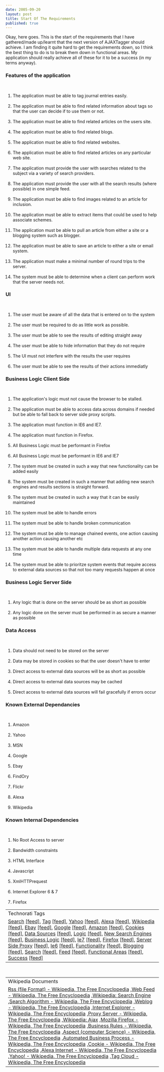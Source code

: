 ```yaml
---
date: 2005-09-20
layout: post
title: Start Of The Requirements
published: true
---
```

Okay, here goes.  This is the start of the requirements that I have gathered/made up/learnt that the next version of AJAXTagger should achieve.  I am finding it quite hard to get the requirements down, so I think the best thing to do is to break them down in functional areas.  My application should really achieve all of these for it to be a success (in my terms anyway).<p /><h3>Features of the application</h3><br /><ol>
<li>The application must be able to tag journal entries easily.</li>
<br /><li>The application must be able to find related information about tags so that the user can decide if to use them or not.</li>
<br /><li>The application must be able to find related articles on the users site.</li>
<br /><li>The application must be able to find related blogs.</li>
<br /><li>The application must be able to find related websites.</li>
<br /><li>The application must be able to find related articles on any particular web site.</li>
<br /><li>The application must provide the user with searches related to the subject via a variety of search providers.</li>
<br /><li>The application must provide the user with all the search results (where possible) in one simple feed.</li>
<br /><li>The application must be able to find images related to an article for inclusion.</li>
<br /><li>The application must be able to extract items that could be used to help associate schemes.</li>
<br /><li>The application must be able to pull an article from either a site or a blogging system such as blogger.</li>
<br /><li>The application must be able to save an article to either a site or email system.</li>
<br /><li>The application must make a minimal number of round trips to the server.</li>
<br /><li>The system must be able to determine when a client can perform work that the server needs not.</li>
</ol><p /><h3>UI</h3><br /><ol>
<li>The user must be aware of all the data that is entered on to the system</li>
<br /><li>The user must be required to do as little work as possible.</li>
<br /><li>The user must be able to see the results of editing straight away</li>
<br /><li>The user must be able to hide information that they do not require</li>
<br /><li>The UI must not interfere with the results the user requires</li>
<br /><li>The user must be able to see the results of their actions immediatly</li>
</ol><p /><h3>Business Logic Client Side</h3><br /><ol>
<li>The application's logic must not cause the browser to be stalled.</li>
<br /><li>The application must be able to access data across domains if needed but be able to fall back to server side proxy scripts.</li>
<br /><li>The application must function in IE6 and IE7.</li>
<br /><li>The application must function in Firefox.</li>
<br /><li>All Business Logic must be performant in Firefox</li>
<br /><li>All Business Logic must be performant in IE6 and IE7</li>
<br /><li>The system must be created in such a way that new functionality can be added easily</li>
<br /><li>The system must be created in such a manner that adding new search engines and results sections is straight forward.</li>
<br /><li>The system must be created in such a way that it can be easily maintained</li>
<br /><li>The system must be able to handle errors</li>
<br /><li>The system must be able to handle broken communication</li>
<br /><li>The system must be able to manage chained events, one action causing another action causing another etc</li>
<br /><li>The system must be able to handle multiple data requests at any one time</li>
<br /><li>The system must be able to prioritze system events that require access to external data sources so that not too many requests happen at once</li>
</ol><p /><h3>Business Logic Server Side</h3><br /><ol>
<li>Any logic that is done on the server should be as short as possible</li>
<br /><li>Any logic done on the server must be performed in as secure a manner as possible</li>
</ol><p /><h3>Data Access</h3><br /><ol>
<li>Data should not need to be stored on the server</li>
<br /><li>Data may be stored in cookies so that the user doesn't have to enter</li>
<br /><li>Direct access to external data sources will be as short as possible</li>
<br /><li>Direct access to external data sources may be cached</li>
<br /><li>Direct access to external data sources will fail gracefully if errors occur</li>
</ol><p /><h3>Known External Dependancies</h3><br /><ol>
<li>Amazon</li>
<br /><li>Yahoo</li>
<br /><li>MSN</li>
<br /><li>Google</li>
<br /><li>Ebay</li>
<br /><li>FindOry</li>
<br /><li>Flickr</li>
<br /><li>Alexa</li>
<br /><li>Wikipedia</li>
</ol><p /><h3>Known Internal Dependencies</h3><br /><ol>
<li>No Root Access to server</li>
<br /><li>Bandwidth constraints</li>
<br /><li>HTML Interface</li>
<br /><li>Javascript</li>
<br /><li>XmlHTTPrequest</li>
<br /><li>Internet Explorer 6 &amp; 7</li>
<br /><li>Firefox</li>
</ol><p /><table class="TechnoratiHead TagHeader">
<tr><td>Technorati Tags</td></tr>
<tr class="Technorati"><td>
<a href="http://www.technorati.com/tag/Search" class="Tag" rel="tag">Search</a> <a href="http://feeds.technorati.com/feed/posts/tag/Search" class="Tag">[feed]</a>, <a href="http://www.technorati.com/tag/Tag" class="Tag" rel="tag">Tag</a> <a href="http://feeds.technorati.com/feed/posts/tag/Tag" class="Tag">[feed]</a>, <a href="http://www.technorati.com/tag/Yahoo" class="Tag" rel="tag">Yahoo</a> <a href="http://feeds.technorati.com/feed/posts/tag/Yahoo" class="Tag">[feed]</a>, <a href="http://www.technorati.com/tag/Alexa" class="Tag" rel="tag">Alexa</a> <a href="http://feeds.technorati.com/feed/posts/tag/Alexa" class="Tag">[feed]</a>, <a href="http://www.technorati.com/tag/Wikipedia" class="Tag" rel="tag">Wikipedia</a> <a href="http://feeds.technorati.com/feed/posts/tag/Wikipedia" class="Tag">[feed]</a>, <a href="http://www.technorati.com/tag/Ebay" class="Tag" rel="tag">Ebay</a> <a href="http://feeds.technorati.com/feed/posts/tag/Ebay" class="Tag">[feed]</a>, <a href="http://www.technorati.com/tag/Google" class="Tag" rel="tag">Google</a> <a href="http://feeds.technorati.com/feed/posts/tag/Google" class="Tag">[feed]</a>, <a href="http://www.technorati.com/tag/Amazon" class="Tag" rel="tag">Amazon</a> <a href="http://feeds.technorati.com/feed/posts/tag/Amazon" class="Tag">[feed]</a>, <a href="http://www.technorati.com/tag/Cookies" class="Tag" rel="tag">Cookies</a> <a href="http://feeds.technorati.com/feed/posts/tag/Cookies" class="Tag">[feed]</a>, <a href="http://www.technorati.com/tag/Data%20Sources" class="Tag" rel="tag">Data Sources</a> <a href="http://feeds.technorati.com/feed/posts/tag/Data%20Sources" class="Tag">[feed]</a>, <a href="http://www.technorati.com/tag/Logic" class="Tag" rel="tag">Logic</a> <a href="http://feeds.technorati.com/feed/posts/tag/Logic" class="Tag">[feed]</a>, <a href="http://www.technorati.com/tag/New%20Search%20Engines" class="Tag" rel="tag">New Search Engines</a> <a href="http://feeds.technorati.com/feed/posts/tag/New%20Search%20Engines" class="Tag">[feed]</a>, <a href="http://www.technorati.com/tag/Business%20Logic" class="Tag" rel="tag">Business Logic</a> <a href="http://feeds.technorati.com/feed/posts/tag/Business%20Logic" class="Tag">[feed]</a>, <a href="http://www.technorati.com/tag/Ie7" class="Tag" rel="tag">Ie7</a> <a href="http://feeds.technorati.com/feed/posts/tag/Ie7" class="Tag">[feed]</a>, <a href="http://www.technorati.com/tag/Firefox" class="Tag" rel="tag">Firefox</a> <a href="http://feeds.technorati.com/feed/posts/tag/Firefox" class="Tag">[feed]</a>, <a href="http://www.technorati.com/tag/Server%20Side%20Proxy" class="Tag" rel="tag">Server Side Proxy</a> <a href="http://feeds.technorati.com/feed/posts/tag/Server%20Side%20Proxy" class="Tag">[feed]</a>, <a href="http://www.technorati.com/tag/Ie6" class="Tag" rel="tag">Ie6</a> <a href="http://feeds.technorati.com/feed/posts/tag/Ie6" class="Tag">[feed]</a>, <a href="http://www.technorati.com/tag/Functionality" class="Tag" rel="tag">Functionality</a> <a href="http://feeds.technorati.com/feed/posts/tag/Functionality" class="Tag">[feed]</a>, <a href="http://www.technorati.com/tag/Blogging" class="Tag" rel="tag">Blogging</a> <a href="http://feeds.technorati.com/feed/posts/tag/Blogging" class="Tag">[feed]</a>, <a href="http://www.technorati.com/tag/Search" class="Tag" rel="tag">Search</a> <a href="http://feeds.technorati.com/feed/posts/tag/Search" class="Tag">[feed]</a>, <a href="http://www.technorati.com/tag/Feed" class="Tag" rel="tag">Feed</a> <a href="http://feeds.technorati.com/feed/posts/tag/Feed" class="Tag">[feed]</a>, <a href="http://www.technorati.com/tag/Functional%20Areas" class="Tag" rel="tag">Functional Areas</a> <a href="http://feeds.technorati.com/feed/posts/tag/Functional%20Areas" class="Tag">[feed]</a>, <a href="http://www.technorati.com/tag/Success" class="Tag" rel="tag">Success</a> <a href="http://feeds.technorati.com/feed/posts/tag/Success" class="Tag">[feed]</a>
</td></tr>
</table><br /><table class="TechnoratiHead TagHeader">
<tr><td>Wikipedia Documents</td></tr>
<tr class="Technorati"><td>
<a href="http://en.wikipedia.org/wiki/RSS_(protocol)">Rss (file Format) - Wikipedia, The Free Encyclopedia</a> ,<a href="http://en.wikipedia.org/wiki/Web_feed">Web Feed - Wikipedia, The Free Encyclopedia</a> ,<a href="http://en.wikipedia.org/wiki/Search_engine">Wikipedia: Search Engine</a> ,<a href="http://en.wikipedia.org/wiki/Search_algorithm">Search Algorithm - Wikipedia, The Free Encyclopedia</a> ,<a href="http://en.wikipedia.org/wiki/Blog">Weblog - Wikipedia, The Free Encyclopedia</a> ,<a href="http://en.wikipedia.org/wiki/Internet_Explorer">Internet Explorer - Wikipedia, The Free Encyclopedia</a> ,<a href="http://en.wikipedia.org/wiki/Proxy_server">Proxy Server - Wikipedia, The Free Encyclopedia</a> ,<a href="http://en.wikipedia.org/wiki/AJAX">Wikipedia: Ajax</a> ,<a href="http://en.wikipedia.org/wiki/Mozilla_Firefox">Mozilla Firefox - Wikipedia, The Free Encyclopedia</a> ,<a href="http://en.wikipedia.org/wiki/Business_rules">Business Rules - Wikipedia, The Free Encyclopedia</a> ,<a href="http://en.wikipedia.org/wiki/Aspect_(computer_science)">Aspect (computer Science) - Wikipedia, The Free Encyclopedia</a> ,<a href="http://en.wikipedia.org/wiki/Automated_business_process">Automated Business Process - Wikipedia, The Free Encyclopedia</a> ,<a href="http://en.wikipedia.org/wiki/Cookies">Cookie - Wikipedia, The Free Encyclopedia</a> ,<a href="http://en.wikipedia.org/wiki/Alexa_Internet">Alexa Internet - Wikipedia, The Free Encyclopedia</a> ,<a href="http://en.wikipedia.org/wiki/Yahoo!">Yahoo! - Wikipedia, The Free Encyclopedia</a> ,<a href="http://en.wikipedia.org/wiki/Tag_cloud">Tag Cloud - Wikipedia, The Free Encyclopedia</a>
</td></tr>
</table><div class="blogger-post-footer"><img class="posterous_download_image" src="https://blogger.googleusercontent.com/tracker/8109338-112724393397289436?l=www.kinlan.co.uk%2Findex.html" height="1" alt="" width="1" /></div>

